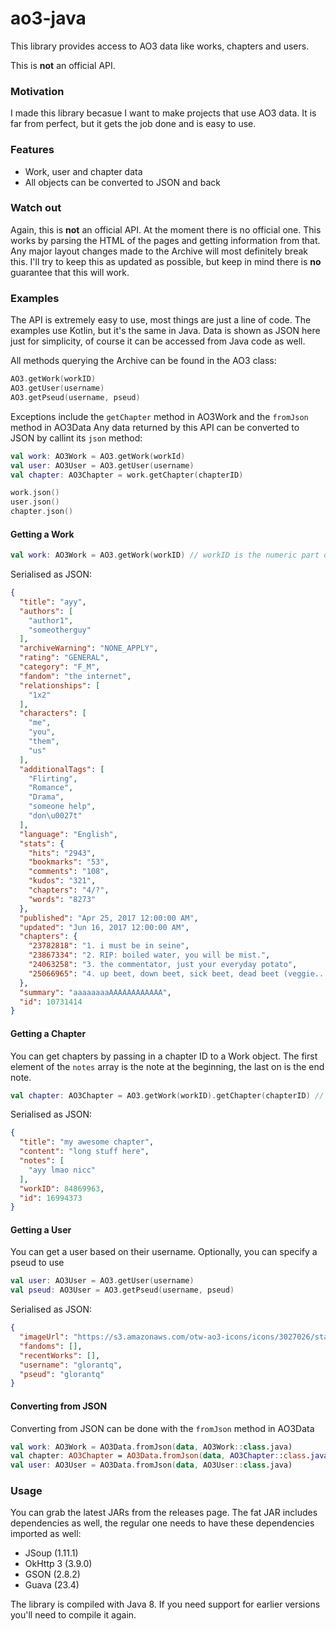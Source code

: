 # ao3-java
This library provides access to AO3 data like works, chapters and users.

This is **not** an official API.

### Motivation
I made this library becasue I want to make projects that use AO3 data. It is far from perfect, but it gets the job done and is easy to use.

### Features
- Work, user and chapter data
- All objects can be converted to JSON and back

### Watch out
Again, this is **not** an official API. At the moment there is no official one. This works by parsing the HTML of the pages and getting information from that. Any major layout changes made to the Archive will most definitely break this. I'll try to keep this as updated as possible, but keep in mind there is **no** guarantee that this will work.

### Examples
The API is extremely easy to use, most things are just a line of code. The examples use Kotlin, but it's the same in Java. Data is shown as JSON here just for simplicity, of course it can be accessed from Java code as well.

All methods querying the Archive can be found in the AO3 class:
```kotlin
AO3.getWork(workID)
AO3.getUser(username)
AO3.getPseud(username, pseud)
```
Exceptions include the `getChapter` method in AO3Work and the `fromJson` method in AO3Data
Any data returned by this API can be converted to JSON by callint its `json` method:
```kotlin
val work: AO3Work = AO3.getWork(workId)
val user: AO3User = AO3.getUser(username)
val chapter: AO3Chapter = work.getChapter(chapterID)

work.json()
user.json()
chapter.json()
```

#### Getting a Work
```kotlin
val work: AO3Work = AO3.getWork(workID) // workID is the numeric part of the URL: http://archiveofourown.org/works/xxxxxxxx/
```
Serialised as JSON:
```json
{
  "title": "ayy",
  "authors": [
    "author1",
    "someotherguy"
  ],
  "archiveWarning": "NONE_APPLY",
  "rating": "GENERAL",
  "category": "F_M",
  "fandom": "the internet",
  "relationships": [
    "1x2"
  ],
  "characters": [
    "me",
    "you",
    "them",
    "us"
  ],
  "additionalTags": [
    "Flirting",
    "Romance",
    "Drama",
    "someone help",
    "don\u0027t"
  ],
  "language": "English",
  "stats": {
    "hits": "2943",
    "bookmarks": "53",
    "comments": "108",
    "kudos": "321",
    "chapters": "4/?",
    "words": "8273"
  },
  "published": "Apr 25, 2017 12:00:00 AM",
  "updated": "Jun 16, 2017 12:00:00 AM",
  "chapters": {
    "23782818": "1. i must be in seine",
    "23867334": "2. RIP: boiled water, you will be mist.",
    "24063258": "3. the commentator, just your everyday potato",
    "25066965": "4. up beet, down beet, sick beet, dead beet (veggie..."
  },
  "summary": "aaaaaaaaAAAAAAAAAAAA",
  "id": 10731414
}

```
#### Getting a Chapter
You can get chapters by passing in a chapter ID to a Work object. The first element of the `notes` array is the note at the beginning, the last on is the end note.
```kotlin
val chapter: AO3Chapter = AO3.getWork(workID).getChapter(chapterID) // Chapter ID can be obtained from the chapters map in AO3Work
```
Serialised as JSON:
```json
{
  "title": "my awesome chapter",
  "content": "long stuff here",
  "notes": [
    "ayy lmao nicc"
  ],
  "workID": 84869963,
  "id": 16994373
}
```

#### Getting a User
You can get a user based on their username. Optionally, you can specify a pseud to use
```kotlin
val user: AO3User = AO3.getUser(username)
val pseud: AO3User = AO3.getPseud(username, pseud)
```
Serialised as JSON:
```json
{
  "imageUrl": "https://s3.amazonaws.com/otw-ao3-icons/icons/3027026/standard.gif?1504399592",
  "fandoms": [],
  "recentWorks": [],
  "username": "glorantq",
  "pseud": "glorantq"
}
```

#### Converting from JSON
Converting from JSON can be done with the `fromJson` method in AO3Data
```kotlin
val work: AO3Work = AO3Data.fromJson(data, AO3Work::class.java)
val chapter: AO3Chapter = AO3Data.fromJson(data, AO3Chapter::class.java)
val user: AO3User = AO3Data.fromJson(data, AO3User::class.java)
```

### Usage
You can grab the latest JARs from the releases page. The fat JAR includes dependencies as well, the regular one needs to have these dependencies imported as well:
* JSoup (1.11.1)
* OkHttp 3 (3.9.0)
* GSON (2.8.2)
* Guava (23.4)

The library is compiled with Java 8. If you need support for earlier versions you'll need to compile it again.
